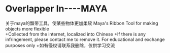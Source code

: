 # Overlapper  In----MAYA
关于maya的飘带工具，使某些物体更加柔软
Maya's Ribbon Tool for making objects more flexible  
+Collected from the internet, localized into Chinese
+If there is any infringement, please contact me to remove it. For educational and exchange purposes only
+如有侵权请联系我删除，仅供学习交流

